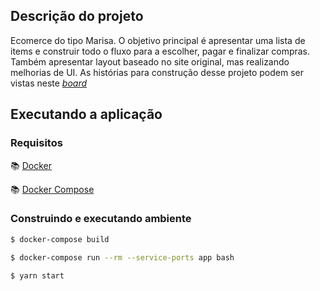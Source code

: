 ## Descrição do projeto
Ecomerce do tipo Marisa. O objetivo principal é apresentar uma lista de items e construir todo o fluxo para a escolher, pagar e finalizar compras. Também apresentar layout baseado no site original, mas realizando melhorias de UI. As histórias para construção desse projeto podem ser vistas neste [_board_](https://github.com/users/reginadiana/projects/4)

## Executando a aplicação

### Requisitos

:books: [Docker](https://docs.docker.com/desktop/install/linux-install/) 

:books: [Docker Compose](https://docs.docker.com/compose/install/)

### Construindo e executando ambiente

```bash
$ docker-compose build

$ docker-compose run --rm --service-ports app bash

$ yarn start
```
